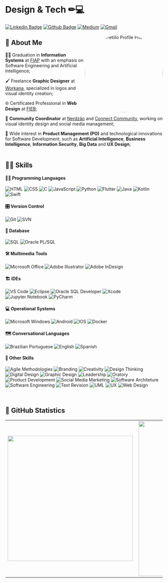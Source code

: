 # Design & Tech ✏💻 

 [![Linkedin Badge](https://img.shields.io/badge/-LinkedIn-0077B5?style=flat&logo=Linkedin&logoColor=white&link=https://www.linkedin.com/in/jjean-jacques10/)](https://www.linkedin.com/in/gabrielpetillo) [![Github Badge](https://img.shields.io/badge/-Github-242A2D?style=flat&logo=Github&logoColor=white&link=https://github.com/jjeanjacques10/)](https://github.com/gspetillo/) [![Medium](https://img.shields.io/badge/-Medium-FFF?style=flat&logo=medium&logoColor=black&link=https://medium.com/@jjean.jacques10)](https://medium.com/@gspetillo) [![Gmail](https://img.shields.io/badge/-Gmail-FF0000?style=flat&logo=Gmail&logoColor=white&link=mailto:gspetillo@gmail.com)](mailto:gspetillo@gmail.com)

<img src="https://lh3.googleusercontent.com/dmtpgxB5vSFd5b1DT583P7Vsg9cRtYGCvKdr5nm-pLPYBG7QL3vzIukBUO8UUjbEcVa9iXprn2NmObIqUx_MkjnsXDM9oSOrnq4e1eTu5woSwwAUF2EZ864dffUXS7nomHrPbKmQ83TczcvLc-xPxa4re3Ke_-VvvO3iZqzwi4hzmaMrjx4sOD06hnRtDFvx2rb5_DJiZDtP5YpVPRA15-yyMfDG9vmDXREOsGWamThm2uEpeoGDg_18tlkSjSRXL771xVKGpA7Nrt1Amh9ZLsvyfcnaJHV_M4Ba9LMy7FS5RbXPoiylqlNSN8gZ3m7ayinlS561P8NRD2OQKHd3R46VZIhPU3PTV2iEqfC-Qaz0dHZ9mo4pKlbWoyMuOTnuMFNs1O9dsHA_Xe0K57X79zY8C5ce-QIdQuWDLuaoDCtz2P2KIgsLHxOxQyLmQNPPRbYKUSCiEWqigqHBSYzdxShgSYhth2WjtxayexkPB0idgR286JABvEetdlFVkZzPeTtAYZ8iBbaQGGSV8Ct1jsjYKnpNfObic99el4Oc8RUNlYgkiZPxg_t2UihQPuiRxmQrZZDyR5gF3ywrgdR82KQ4T3tCXpwu1_gKIin5iLY2JWXZq26h6uhhBbebFCiP2NZFL_KI0iI0qjF-bPxs8DYgNsunmEUGLqAQQHP4tZmyFoaHaHySffw6ymnhyGtzGbp6d7fCgjyedmEKZdWDvGDU=s635-no?authuser=0" min-width="250px" max-width="250px" width="250px" align="right" alt="Gabriel Petiilo Profile Photo" style="border-radius: 50%; position:relative; z-index:99" >

## 👨 About Me

<p align="left"> 

👨‍💻 Graduation in **Information Systems** at [FIAP](https://www.fiap.com.br/) with an emphasis on Software Engineering and Artificial Intelligence;<br>

🖌 Freelance **Graphic Designer** at [Workana](https://www.workana.com/pt), specialized in logos and visual identity creation;<br>

🌐 Certificated Professional in **Web Design** at [FIEB](https://fieb.edu.br/);

👥 **Community Coordinator** at [Nerdzão](https://www.linkedin.com/company/nerdz%C3%A3o/?originalSubdomain=br) and [Connect Community](https://www.linkedin.com/company/49135731/admin/), working on visual identity design and social media management;

💙 Wide interest in **Product Management (PO)** and technological innovations for Software Development, such as **Artificial Intelligence**, **Business Intelligence**, **Information Security**, **Big Data** and **UX Design**;  <br> <br> 

</p>

## 🤹‍♂️ Skills
#### 👨‍💻 Programming Languages
![HTML](https://img.shields.io/badge/-HTML-ff0d00?style=flat&logoColor=white&logo=html5) 
![CSS](https://img.shields.io/badge/-CSS-196eff?style=flat&logoColor=white&logo=css3) 
![C](https://img.shields.io/badge/-C_Lang-3746a8?style=flat&logoColor=white&logo=c) 
![JavaScript](https://img.shields.io/badge/-JavaScript-efd81d?style=flat&logoColor=white&logo=javascript) 
![Python](https://img.shields.io/badge/-Python-0077B5?style=flat&logoColor=white&logo=python) 
![Flutter](https://img.shields.io/badge/-Flutter-45D1FD?style=flat&logoColor=white&logo=flutter) 
![Java](https://img.shields.io/badge/-Java-ff961f?style=flat&logoColor=white&logo=java) 
![Kotlin](https://img.shields.io/badge/-Kotlin-766cdc?style=flat&logoColor=white&logo=kotlin) 
![Swift](https://img.shields.io/badge/-Swift-f44d2b?style=flat&logoColor=white&logo=swift) 


#### 🎛 Version Control
![Git](https://img.shields.io/badge/-Git-000?style=flat&logoColor=white&logo=git) 
![SVN](https://img.shields.io/badge/-SVN-7c97c2?style=flat&logoColor=white&logo=subversion) 

#### 🎲 Database
![SQL](https://img.shields.io/badge/-SQL-1d4a65?style=flat&logoColor=white&logo=mysql)
![Oracle PL/SQL](https://img.shields.io/badge/-Oracle_PL/SQL-f7111a?style=flat&logoColor=white&logo=oracle) 

#### 🛠 Multimedia Tools
![Microsoft Office](https://img.shields.io/badge/-Microsoft_Office-dc5400?style=flat&logoColor=white&logo=microsoft-office) 
![Adobe Illustrator](https://img.shields.io/badge/-Adobe_Illustrator-f79500?style=flat&logoColor=white&logo=adobe-illustrator) 
![Adobe InDesign](https://img.shields.io/badge/-Adobe_InDesign-f73163?style=flat&logoColor=white&logo=adobe-indesign) 

#### 🏗 IDEs
![VS Code](https://img.shields.io/badge/-Visual_Studio_Code-1880C6?style=flat&logoColor=white&logo=visual-studio)
![Eclipse](https://img.shields.io/badge/-Eclipse-41327C?style=flat&logoColor=white&logo=eclipse) 
![Oracle SQL Developer](https://img.shields.io/badge/-Oracle_SQL_Developer-95AFCB?style=flat&logoColor=white&logo=oracle) 
![Xcode](https://img.shields.io/badge/-Xcode-529EFF?style=flat&logoColor=white&logo=xcode) 
![Jupyter Notebook](https://img.shields.io/badge/-Jupyter_Notebook-F37726?style=flat&logoColor=white&logo=jupyter) 
![PyCharm](https://img.shields.io/badge/-PyCharm-20D68B?style=flat&logoColor=white&logo=pycharm) 




#### 💻 Operational Systems
![Microsoft Windows](https://img.shields.io/badge/-Microsoft_Windows-00A8E8?style=flat&logoColor=white&logo=windows) 
![Android](https://img.shields.io/badge/-Android-3bd580?style=flat&logoColor=white&logo=android)
![IOS](https://img.shields.io/badge/-iOS-9A9999?style=flat&logoColor=white&logo=ios) 
![Docker](https://img.shields.io/badge/-Docker-2391E6?style=flat&logoColor=white&logo=docker) 

#### 🗺 Conversational Languages

![Brazilian Portuguese](https://img.shields.io/badge/-Brazilian_Portuguese:_Native-009638?style=flat&logoColor=white) 
![English](https://img.shields.io/badge/-English:_Intermediate_(B2)-39386B?style=flat&logoColor=white) 
![Spanish](https://img.shields.io/badge/-Spanish:_Basic-C00B1D?style=flat&logoColor=white) 

#### 💬 Other Skills

![Agile Methodologies](https://img.shields.io/badge/-Agile_Methodologies-ddd?style=flat&logoColor=white)
![Branding](https://img.shields.io/badge/-Branding-ddd?style=flat&logoColor=white)
![Creativity](https://img.shields.io/badge/-Creativity-ddd?style=flat&logoColor=white)
![Design Thinking](https://img.shields.io/badge/-Design_Thinking-ddd?style=flat&logoColor=white)
![Digital Design](https://img.shields.io/badge/-Digital_Design-ddd?style=flat&logoColor=white)
![Graphic Design](https://img.shields.io/badge/-Graphic_Design-ddd?style=flat&logoColor=white)
![Leadership](https://img.shields.io/badge/-Leadership-ddd?style=flat&logoColor=white)
![Oratory](https://img.shields.io/badge/-Oratory-ddd?style=flat&logoColor=white)
![Product Development](https://img.shields.io/badge/-Product_Development-ddd?style=flat&logoColor=white)
![Social Media Marketing](https://img.shields.io/badge/-Social_Media_Marketing-ddd?style=flat&logoColor=white)
![Software Architeture](https://img.shields.io/badge/-Software_Architeture-ddd?style=flat&logoColor=white)
![Software Engineering](https://img.shields.io/badge/-Software_Engineering-ddd?style=flat&logoColor=white)
![Text Revision](https://img.shields.io/badge/-Text_Revision-ddd?style=flat&logoColor=white)
![UML](https://img.shields.io/badge/-UML-ddd?style=flat&logoColor=white)
![UX](https://img.shields.io/badge/-UX-ddd?style=flat&logoColor=white) 
![Web Design](https://img.shields.io/badge/-Web_Design-ddd?style=flat&logoColor=white)

<br>

## 🧾 GitHub Statistics
<center>
  <table>
    <tr>
        <td><img width="400px" align="left" src="https://github-readme-stats.vercel.app/api/top-langs/?username=gspetillo&hide=html,PHP,CSS&layout=compact&count_private=true&langs_count=8&theme=dark" /></td>
        <td><img width="495px" align="left" src="https://github-readme-stats.vercel.app/api?username=gspetillo&show_icons=true&count_private=true&theme=dark" /></td>
    </tr>   
  </table>
</center>